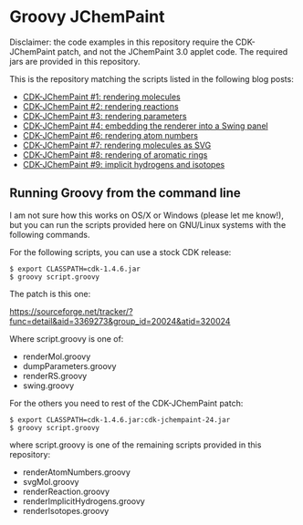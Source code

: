 # Groovy JChemPaint

Disclaimer: the code examples in this repository require the CDK-JChemPaint patch, and not the JChemPaint 3.0 applet code. The required jars are provided in this repository.

This is the repository matching the scripts listed in the following blog posts:

* [CDK-JChemPaint #1: rendering molecules](http://chem-bla-ics.blogspot.com/2010/04/cdk-jchempaint-1-rendering-molecules.html)
* [CDK-JChemPaint #2: rendering reactions](http://chem-bla-ics.blogspot.com/2010/04/cdk-jchempaint-2-rendering-reactions.html)
* [CDK-JChemPaint #3: rendering parameters](http://chem-bla-ics.blogspot.com/2010/04/cdk-jchempaint-3-rendering-parameters.html)
* [CDK-JChemPaint #4: embedding the renderer into a Swing panel](http://chem-bla-ics.blogspot.com/2010/04/cdk-jchempaint-4-embedding-renderer.html)
* [CDK-JChemPaint #6: rendering atom numbers](http://chem-bla-ics.blogspot.com/2010/06/cdk-jchempaint-6-rendering-atom-numbers.html)
* [CDK-JChemPaint #7: rendering molecules as SVG](http://chem-bla-ics.blogspot.com/2011/06/cdk-jchempaint-7-rendering-molecules-as.html)
* [CDK-JChemPaint #8: rendering of aromatic rings](http://chem-bla-ics.blogspot.com/2011/12/cdk-jchempaint-8-rendering-of-aromatic.html)
* [CDK-JChemPaint #9: implicit hydrogens and isotopes](http://chem-bla-ics.blogspot.com/2011/12/cdk-jchempaint-9-implicit-hydrogens-and.html)

## Running Groovy from the command line

I am not sure how this works on OS/X or Windows (please let me know!), but you can run the scripts provided here on GNU/Linux systems with the following commands.

For the following scripts, you can use a stock CDK release:

    $ export CLASSPATH=cdk-1.4.6.jar
    $ groovy script.groovy

The patch is this one:

https://sourceforge.net/tracker/?func=detail&aid=3369273&group_id=20024&atid=320024

Where script.groovy is one of:

* renderMol.groovy
* dumpParameters.groovy
* renderRS.groovy
* swing.groovy

For the others you need to rest of the CDK-JChemPaint patch:

    $ export CLASSPATH=cdk-1.4.6.jar:cdk-jchempaint-24.jar
    $ groovy script.groovy

where script.groovy is one of the remaining scripts provided in this repository:

* renderAtomNumbers.groovy
* svgMol.groovy
* renderReaction.groovy
* renderImplicitHydrogens.groovy
* renderIsotopes.groovy
